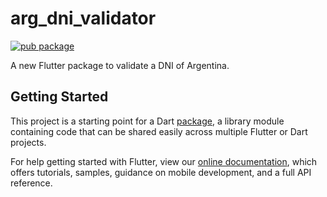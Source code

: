 # arg_dni_validator

[![pub package](https://img.shields.io/pub/v/arg_dni_validator.svg)](https://pub.dev/packages/arg_dni_validator)

A new Flutter package to validate a DNI of Argentina.

## Getting Started

This project is a starting point for a Dart
[package](https://flutter.dev/developing-packages/),
a library module containing code that can be shared easily across
multiple Flutter or Dart projects.

For help getting started with Flutter, view our 
[online documentation](https://flutter.dev/docs), which offers tutorials, 
samples, guidance on mobile development, and a full API reference.
